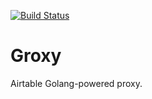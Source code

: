[![Build Status](https://travis-ci.com/fabiofcferreira/groxy.svg?branch=master)](https://travis-ci.com/fabiofcferreira/groxy)

# Groxy
Airtable Golang-powered proxy.
